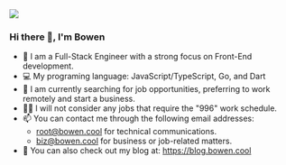 <div>
<picture>
  <source
    srcset="https://github-readme-stats.vercel.app/api?username=bowencool&show_icons=true&count_private=true&show=discussions_started&theme=github_dark"
    media="(prefers-color-scheme: dark)"
  />
  <source
    srcset="https://github-readme-stats.vercel.app/api?username=bowencool&show_icons=true&count_private=true&show=discussions_started"
    media="(prefers-color-scheme: light), (prefers-color-scheme: no-preference)"
  />
  <img src="https://github-readme-stats.vercel.app/api?username=bowencool&show_icons=true&count_private=true&show=discussions_started" />
</picture>
  
<!-- 
<picture>
  <source
    srcset="https://github-readme-stats.vercel.app/api/top-langs/?username=bowencool&layout=compact&langs_count=10&theme=github_dark"
    media="(prefers-color-scheme: dark)"
  />
  <source
    srcset="https://github-readme-stats.vercel.app/api/top-langs/?username=bowencool&layout=compact&langs_count=10"
    media="(prefers-color-scheme: light), (prefers-color-scheme: no-preference)"
  />
  <img align="right" src="https://github-readme-stats.vercel.app/api/top-langs/?username=bowencool&layout=compact" />
</picture>
-->
</div> 

### Hi there 👋, I'm Bowen
- 🦄 I am a Full-Stack Engineer with a strong focus on Front-End development.
- 💻 My programing language: JavaScript/TypeScript, Go, and Dart
- 🔭 I am currently searching for job opportunities, preferring to work remotely and start a business.
- 🙅‍♂️ I will not consider any jobs that require the "996" work schedule.
- 📫 You can contact me through the following email addresses:
  - root@bowen.cool for technical communications.
  - biz@bowen.cool for business or job-related matters.
- 🔗 You can also check out my blog at: <https://blog.bowen.cool>
<!-- - 🌱 I am currently working to enhance my English proficiency. -->
